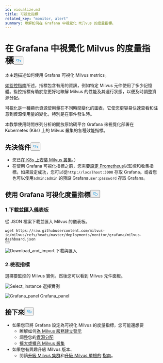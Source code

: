 ```yaml
---
id: visualize.md
title: 可視化指標
related_key: "monitor, alert"
summary: 瞭解如何在 Grafana 中視覺化 Milvus 的度量指標。
---
```


<h1 id="Visualize-Milvus-Metrics-in-Grafana" class="common-anchor-header">在 Grafana 中視覺化 Milvus 的度量指標<button data-href="#Visualize-Milvus-Metrics-in-Grafana" class="anchor-icon" translate="no">
      <svg translate="no"
        aria-hidden="true"
        focusable="false"
        height="20"
        version="1.1"
        viewBox="0 0 16 16"
        width="16"
      >
        <path
          fill="#0092E4"
          fill-rule="evenodd"
          d="M4 9h1v1H4c-1.5 0-3-1.69-3-3.5S2.55 3 4 3h4c1.45 0 3 1.69 3 3.5 0 1.41-.91 2.72-2 3.25V8.59c.58-.45 1-1.27 1-2.09C10 5.22 8.98 4 8 4H4c-.98 0-2 1.22-2 2.5S3 9 4 9zm9-3h-1v1h1c1 0 2 1.22 2 2.5S13.98 12 13 12H9c-.98 0-2-1.22-2-2.5 0-.83.42-1.64 1-2.09V6.25c-1.09.53-2 1.84-2 3.25C6 11.31 7.55 13 9 13h4c1.45 0 3-1.69 3-3.5S14.5 6 13 6z"
        ></path>
      </svg>
    </button></h1><p>本主題描述如何使用 Grafana 可視化 Milvus metrics。</p>
<p><a href="/docs/zh-hant/v2.5.x/monitor.md">如監控指南</a>所述，指標包含有用的資訊，例如特定 Milvus 元件使用了多少記憶體。監控指標有助於您更好地瞭解 Milvus 的性能及其運行狀態，以便及時調整資源分配。</p>
<p>可視化是一種顯示資源使用量在不同時間變化的圖表，它使您更容易快速查看和注意到資源使用量的變化，特別是在事件發生時。</p>
<p>本教學使用時間序列分析的開放原始碼平台 Grafana 來視覺化部署在 Kubernetes (K8s) 上的 Milvus 叢集的各種效能指標。</p>
<h2 id="Prerequisites" class="common-anchor-header">先決條件<button data-href="#Prerequisites" class="anchor-icon" translate="no">
      <svg translate="no"
        aria-hidden="true"
        focusable="false"
        height="20"
        version="1.1"
        viewBox="0 0 16 16"
        width="16"
      >
        <path
          fill="#0092E4"
          fill-rule="evenodd"
          d="M4 9h1v1H4c-1.5 0-3-1.69-3-3.5S2.55 3 4 3h4c1.45 0 3 1.69 3 3.5 0 1.41-.91 2.72-2 3.25V8.59c.58-.45 1-1.27 1-2.09C10 5.22 8.98 4 8 4H4c-.98 0-2 1.22-2 2.5S3 9 4 9zm9-3h-1v1h1c1 0 2 1.22 2 2.5S13.98 12 13 12H9c-.98 0-2-1.22-2-2.5 0-.83.42-1.64 1-2.09V6.25c-1.09.53-2 1.84-2 3.25C6 11.31 7.55 13 9 13h4c1.45 0 3-1.69 3-3.5S14.5 6 13 6z"
        ></path>
      </svg>
    </button></h2><ul>
<li>您已<a href="/docs/zh-hant/v2.5.x/install_cluster-helm.md">在 K8s 上安裝 Milvus 叢集</a>。）</li>
<li>在使用 Grafana 可視化指標之前，您需要<a href="/docs/zh-hant/v2.5.x/monitor.md">設定 Prometheus</a>以監控和收集指標。如果設定成功，您可以從<code translate="no">http://localhost:3000</code> 存取 Grafana。或者您也可以使用<code translate="no">admin:admin</code> 的預設 Grafana<code translate="no">user:password</code> 存取 Grafana。</li>
</ul>
<h2 id="Visualize-metrics-using-Grafana" class="common-anchor-header">使用 Grafana 可視化度量指標<button data-href="#Visualize-metrics-using-Grafana" class="anchor-icon" translate="no">
      <svg translate="no"
        aria-hidden="true"
        focusable="false"
        height="20"
        version="1.1"
        viewBox="0 0 16 16"
        width="16"
      >
        <path
          fill="#0092E4"
          fill-rule="evenodd"
          d="M4 9h1v1H4c-1.5 0-3-1.69-3-3.5S2.55 3 4 3h4c1.45 0 3 1.69 3 3.5 0 1.41-.91 2.72-2 3.25V8.59c.58-.45 1-1.27 1-2.09C10 5.22 8.98 4 8 4H4c-.98 0-2 1.22-2 2.5S3 9 4 9zm9-3h-1v1h1c1 0 2 1.22 2 2.5S13.98 12 13 12H9c-.98 0-2-1.22-2-2.5 0-.83.42-1.64 1-2.09V6.25c-1.09.53-2 1.84-2 3.25C6 11.31 7.55 13 9 13h4c1.45 0 3-1.69 3-3.5S14.5 6 13 6z"
        ></path>
      </svg>
    </button></h2><h3 id="1-Download-and-import-dashboard" class="common-anchor-header">1.下載並匯入儀表板</h3><p>從 JSON 檔案下載並匯入 Milvus 的儀表板。</p>
<pre><code translate="no">wget <span class="hljs-attr">https</span>:<span class="hljs-comment">//raw.githubusercontent.com/milvus-io/milvus/refs/heads/master/deployments/monitor/grafana/milvus-dashboard.json</span>
<button class="copy-code-btn"></button></code></pre>
<p>
  
   <span class="img-wrapper"> <img translate="no" src="/docs/v2.5.x/assets/import_dashboard.png" alt="Download_and_import" class="doc-image" id="download_and_import" />
   </span> <span class="img-wrapper"> <span>下載與匯入</span> </span></p>
<h3 id="2-View-metrics" class="common-anchor-header">2.檢視指標</h3><p>選擇要監控的 Milvus 實例。然後您可以看到 Milvus 元件面板。</p>
<p>
  
   <span class="img-wrapper"> <img translate="no" src="/docs/v2.5.x/assets/grafana_select.png" alt="Select_instance" class="doc-image" id="select_instance" />
   </span> <span class="img-wrapper"> <span>選擇實例</span> </span></p>
<p>
  
   <span class="img-wrapper"> <img translate="no" src="/docs/v2.5.x/assets/grafana_panel.png" alt="Grafana_panel" class="doc-image" id="grafana_panel" />
   </span> <span class="img-wrapper"> <span>Grafana_panel</span> </span></p>
<h2 id="Whats-next" class="common-anchor-header">接下來<button data-href="#Whats-next" class="anchor-icon" translate="no">
      <svg translate="no"
        aria-hidden="true"
        focusable="false"
        height="20"
        version="1.1"
        viewBox="0 0 16 16"
        width="16"
      >
        <path
          fill="#0092E4"
          fill-rule="evenodd"
          d="M4 9h1v1H4c-1.5 0-3-1.69-3-3.5S2.55 3 4 3h4c1.45 0 3 1.69 3 3.5 0 1.41-.91 2.72-2 3.25V8.59c.58-.45 1-1.27 1-2.09C10 5.22 8.98 4 8 4H4c-.98 0-2 1.22-2 2.5S3 9 4 9zm9-3h-1v1h1c1 0 2 1.22 2 2.5S13.98 12 13 12H9c-.98 0-2-1.22-2-2.5 0-.83.42-1.64 1-2.09V6.25c-1.09.53-2 1.84-2 3.25C6 11.31 7.55 13 9 13h4c1.45 0 3-1.69 3-3.5S14.5 6 13 6z"
        ></path>
      </svg>
    </button></h2><ul>
<li>如果您已將 Grafana 設定為可視化 Milvus 的度量指標，您可能還想要<ul>
<li>瞭解如何<a href="/docs/zh-hant/v2.5.x/alert.md">為 Milvus 服務建立警示</a></li>
<li>調整您的<a href="/docs/zh-hant/v2.5.x/allocate.md">資源分配</a></li>
<li><a href="/docs/zh-hant/v2.5.x/scaleout.md">擴大或擴充 Milvus 叢集</a></li>
</ul></li>
<li>如果您有興趣升級 Milvus 版本、<ul>
<li>閱讀<a href="/docs/zh-hant/v2.5.x/upgrade_milvus_cluster-operator.md">升級 Milvus 集群</a>和<a href="/docs/zh-hant/v2.5.x/upgrade_milvus_standalone-operator.md">升級 Milvus 單機的</a> <a href="/docs/zh-hant/v2.5.x/upgrade_milvus_cluster-operator.md">指南</a>。</li>
</ul></li>
</ul>
